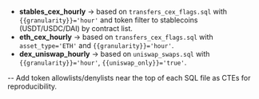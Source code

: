 - **stables_cex_hourly** → based on `transfers_cex_flags.sql` with `{{granularity}}='hour'` and token filter to stablecoins (USDT/USDC/DAI) by contract list.
- **eth_cex_hourly** → based on `transfers_cex_flags.sql` with `asset_type='ETH'` and `{{granularity}}='hour'`.
- **dex_uniswap_hourly** → based on `uniswap_swaps.sql` with `{{granularity}}='hour'`, `{{uniswap_only}}='true'`.

-- Add token allowlists/denylists near the top of each SQL file as CTEs for reproducibility.
